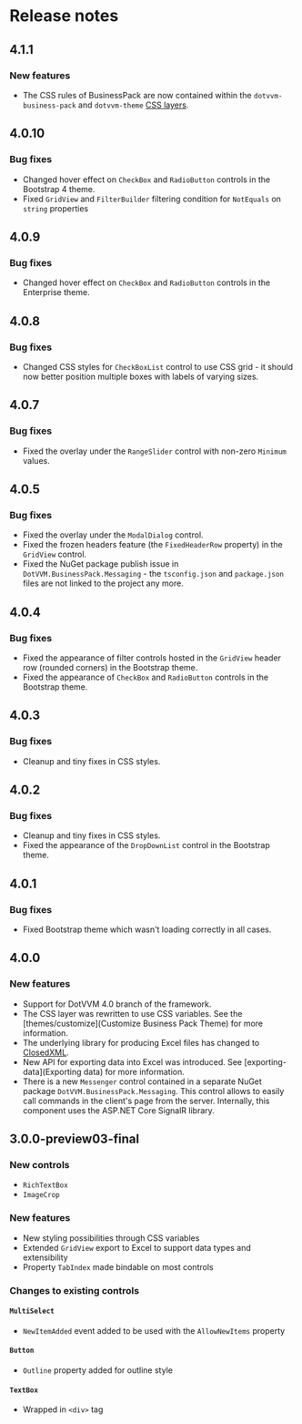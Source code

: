 # Release notes

## 4.1.1

### New features
* The CSS rules of BusinessPack are now contained within the `dotvvm-business-pack` and `dotvvm-theme` [CSS layers](https://developer.mozilla.org/en-US/docs/Web/CSS/@layer).

## 4.0.10

### Bug fixes
* Changed hover effect on `CheckBox` and `RadioButton` controls in the Bootstrap 4 theme.
* Fixed `GridView` and `FilterBuilder` filtering condition for `NotEquals` on `string` properties

## 4.0.9

### Bug fixes
* Changed hover effect on `CheckBox` and `RadioButton` controls in the Enterprise theme.

## 4.0.8

### Bug fixes
* Changed CSS styles for `CheckBoxList` control to use CSS grid - it should now better position multiple boxes with labels of varying sizes.

## 4.0.7

### Bug fixes
* Fixed the overlay under the `RangeSlider` control with non-zero `Minimum` values.

## 4.0.5

### Bug fixes
* Fixed the overlay under the `ModalDialog` control.
* Fixed the frozen headers feature (the `FixedHeaderRow` property) in the `GridView` control.
* Fixed the NuGet package publish issue in `DotVVM.BusinessPack.Messaging` - the `tsconfig.json` and `package.json` files are not linked to the project any more.

## 4.0.4

### Bug fixes
* Fixed the appearance of filter controls hosted in the `GridView` header row (rounded corners) in the Bootstrap theme.
* Fixed the appearance of `CheckBox` and `RadioButton` controls in the Bootstrap theme.

## 4.0.3

### Bug fixes
* Cleanup and tiny fixes in CSS styles.

## 4.0.2

### Bug fixes
* Cleanup and tiny fixes in CSS styles.
* Fixed the appearance of the `DropDownList` control in the Bootstrap theme.

## 4.0.1

### Bug fixes
* Fixed Bootstrap theme which wasn't loading correctly in all cases.

## 4.0.0

### New features
* Support for DotVVM 4.0 branch of the framework.
* The CSS layer was rewritten to use CSS variables. See the [themes/customize](Customize Business Pack Theme) for more information.
* The underlying library for producing Excel files has changed to [ClosedXML](https://github.com/ClosedXML/ClosedXML). 
* New API for exporting data into Excel was introduced. See [exporting-data](Exporting data) for more information. 
* There is a new `Messenger` control contained in a separate NuGet package `DotVVM.BusinessPack.Messaging`. This control allows to easily call commands in the client's page from the server. Internally, this component uses the ASP.NET Core SignalR library.


## 3.0.0-preview03-final

### New controls
  * `RichTextBox`
  * `ImageCrop`
### New features
  * New styling possibilities through CSS variables
  * Extended `GridView` export to Excel to support data types and extensibility
  * Property `TabIndex` made bindable on most controls  
### Changes to existing controls
#### `MultiSelect`
- `NewItemAdded` event added to be used with the `AllowNewItems` property
#### `Button`
- `Outline` property added for outline style
#### `TextBox`
 - Wrapped in `<div>` tag
